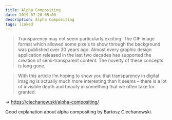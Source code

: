 ```yaml
---
title: Alpha Compositing
date: 2019-07-26 05:00
description: Alpha Compositing
tags: linked
---
```


> Transparency may not seem particularly exciting. The GIF image format which allowed some pixels to show through the background was published over 30 years ago. Almost every graphic design application released in the last two decades has supported the creation of semi-transparent content. The novelty of these concepts is long gone.

> With this article I’m hoping to show you that transparency in digital imaging is actually much more interesting than it seems – there is a lot of invisible depth and beauty in something that we often take for granted.

→ https://ciechanow.ski/alpha-compositing/

Good explanation about alpha compositing by Bartosz Ciechanowski.
